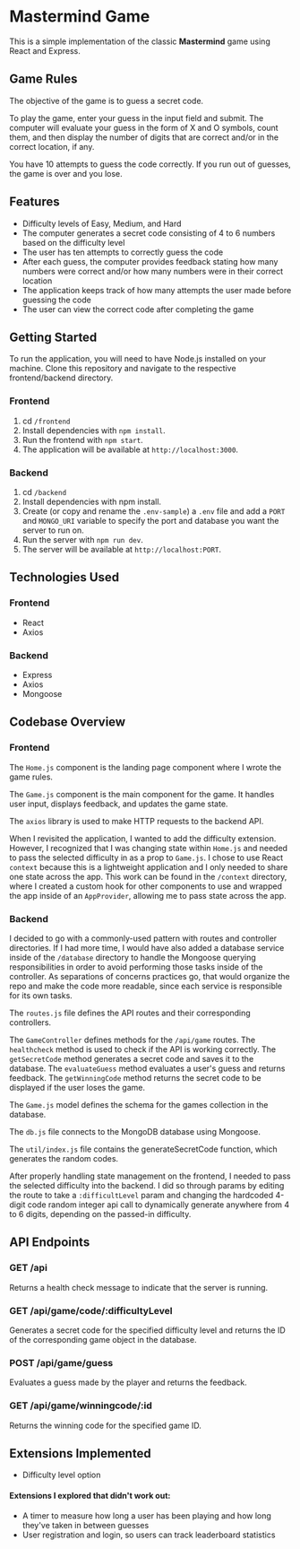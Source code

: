 # Mastermind Game

This is a simple implementation of the classic **Mastermind** game using React and Express.

## Game Rules

The objective of the game is to guess a secret code.

To play the game, enter your guess in the input field and submit. The computer will evaluate your guess in the form of X and O symbols, count them, and then display the number of digits that are correct and/or in the correct location, if any.

You have 10 attempts to guess the code correctly. If you run out of guesses, the game is over and you lose.

## Features

- Difficulty levels of Easy, Medium, and Hard
- The computer generates a secret code consisting of 4 to 6 numbers based on the difficulty level
- The user has ten attempts to correctly guess the code
- After each guess, the computer provides feedback stating how many numbers were correct and/or how many numbers were in their correct location
- The application keeps track of how many attempts the user made before guessing the code
- The user can view the correct code after completing the game

## Getting Started

To run the application, you will need to have Node.js installed on your machine. Clone this repository and navigate to the respective frontend/backend directory.

### Frontend

1. cd `/frontend`
2. Install dependencies with `npm install`.
3. Run the frontend with `npm start`.
4. The application will be available at `http://localhost:3000`.

### Backend

1. cd `/backend`
2. Install dependencies with npm install.
3. Create (or copy and rename the `.env-sample`) a `.env` file and add a `PORT` and `MONGO_URI` variable to specify the port and database you want the server to run on.
4. Run the server with `npm run dev`.
5. The server will be available at `http://localhost:PORT`.

## Technologies Used

### Frontend

- React
- Axios

### Backend

- Express
- Axios
- Mongoose

## Codebase Overview

### Frontend

The `Home.js` component is the landing page component where I wrote the game rules.

The `Game.js` component is the main component for the game. It handles user input, displays feedback, and updates the game state.

The `axios` library is used to make HTTP requests to the backend API.

When I revisited the application, I wanted to add the difficulty extension. However, I recognized that I was changing state within `Home.js` and needed to pass the selected difficulty in as a prop to `Game.js`. I chose to use React `context` because this is a lightweight application and I only needed to share one state across the app. This work can be found in the `/context` directory, where I created a custom hook for other components to use and wrapped the app inside of an `AppProvider`, allowing me to pass state across the app.

### Backend

I decided to go with a commonly-used pattern with routes and controller directories. If I had more time, I would have also added a database service inside of the `/database` directory to handle the Mongoose querying responsibilities in order to avoid performing those tasks inside of the controller. As separations of concerns practices go, that would organize the repo and make the code more readable, since each service is responsible for its own tasks.

The `routes.js` file defines the API routes and their corresponding controllers.

The `GameController` defines methods for the `/api/game` routes. The `healthcheck` method is used to check if the API is working correctly. The `getSecretCode` method generates a secret code and saves it to the database. The `evaluateGuess` method evaluates a user's guess and returns feedback. The `getWinningCode` method returns the secret code to be displayed if the user loses the game.

The `Game.js` model defines the schema for the games collection in the database.

The `db.js` file connects to the MongoDB database using Mongoose.

The `util/index.js` file contains the generateSecretCode function, which generates the random codes.

After properly handling state management on the frontend, I needed to pass the selected difficulty into the backend. I did so through params by editing the route to take a `:difficultLevel` param and changing the hardcoded 4-digit code random integer api call to dynamically generate anywhere from 4 to 6 digits, depending on the passed-in difficulty.

## API Endpoints

### GET /api

Returns a health check message to indicate that the server is running.

### GET /api/game/code/:difficultyLevel

Generates a secret code for the specified difficulty level and returns the ID of the corresponding game object in the database.

### POST /api/game/guess

Evaluates a guess made by the player and returns the feedback.

### GET /api/game/winningcode/:id

Returns the winning code for the specified game ID.

## Extensions Implemented

- Difficulty level option

#### Extensions I explored that didn't work out:

- A timer to measure how long a user has been playing and how long they've taken in between guesses
- User registration and login, so users can track leaderboard statistics
